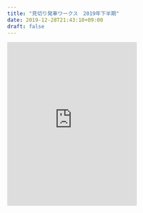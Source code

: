 ```yaml
---
title: "見切り発車ワークス　2019年下半期"
date: 2019-12-28T21:43:10+09:00
draft: false
---
```


<iframe src="https://open.spotify.com/embed/album/0s1B3VgKCCMEaec6Es9JgY" width="300" height="380" frameborder="0" allowtransparency="true" allow="encrypted-media"></iframe>